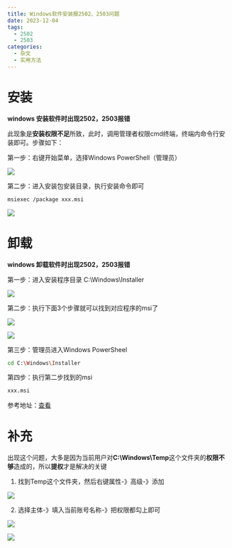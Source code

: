 ```yaml
---
title: Windows软件安装报2502、2503问题
date: 2023-12-04
tags:
  - 2502
  - 2503
categories:
  - 杂文
  - 实用方法
---
```


# 安装

**windows 安装软件时出现2502，2503报错**

此现象是**安装权限不足**所致，此时，调用管理者权限cmd终端，终端内命令行安装即可。步骤如下：

第一步：右键开始菜单，选择Windows PowerShell（管理员）

![](https://cdn.jsdelivr.net/gh/hfshaobing/picx-images-hosting@master/20231204/2023-12-04_221928.1wqm3vvlwoao.webp)

第二步：进入安装包安装目录，执行安装命令即可

```sh
msiexec /package xxx.msi
```

![](https://cdn.jsdelivr.net/gh/hfshaobing/picx-images-hosting@master/20231204/2023-12-04_222054.2jmgnb8qk2m0.webp)

# 卸载

**windows 卸载软件时出现2502，2503报错**

第一步：进入安装程序目录 C:\Windows\Installer

![](https://cdn.jsdelivr.net/gh/hfshaobing/picx-images-hosting@master/20231204/2023-12-04_231136.3b4m6xhqciy0.webp)

第二步：执行下面3个步骤就可以找到对应程序的msi了

![](https://cdn.jsdelivr.net/gh/hfshaobing/picx-images-hosting@master/20231204/2023-12-04_231255.10whr236xedc.webp)

![](https://cdn.jsdelivr.net/gh/hfshaobing/picx-images-hosting@master/20231204/2023-12-04_231427.375g6xpe0tu0.webp)

第三步：管理员进入Windows PowerSheel

```sh
cd C:\Windows\Installer
```

第四步：执行第二步找到的msi

```sh
xxx.msi
```

参考地址：[查看](https://www.php.cn/faq/515351.html)

# 补充

出现这个问题，大多是因为当前用户对**C:\Windows\Temp**这个文件夹的**权限不够**造成的，所以**提权**才是解决的关键

1. 找到Temp这个文件夹，然后右键属性-》高级-》添加

![](https://cdn.jsdelivr.net/gh/hfshaobing/picx-images-hosting@master/20231222/2023-12-22_164705.1a6aarsqzykg.webp)

2. 选择主体-》填入当前账号名称-》把权限都勾上即可

![](https://cdn.jsdelivr.net/gh/hfshaobing/picx-images-hosting@master/20231222/2023-12-22_164848.6zhs0hayz08.webp)

![](https://cdn.jsdelivr.net/gh/hfshaobing/picx-images-hosting@master/20231222/2023-12-22_164958.6548nzbrzmg0.webp)
